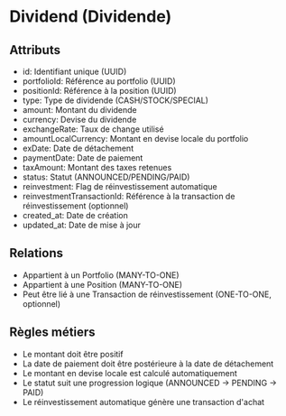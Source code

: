 # Dividend (Dividende)

## Attributs
- id: Identifiant unique (UUID)
- portfolioId: Référence au portfolio (UUID)
- positionId: Référence à la position (UUID)
- type: Type de dividende (CASH/STOCK/SPECIAL)
- amount: Montant du dividende
- currency: Devise du dividende
- exchangeRate: Taux de change utilisé
- amountLocalCurrency: Montant en devise locale du portfolio
- exDate: Date de détachement
- paymentDate: Date de paiement
- taxAmount: Montant des taxes retenues
- status: Statut (ANNOUNCED/PENDING/PAID)
- reinvestment: Flag de réinvestissement automatique
- reinvestmentTransactionId: Référence à la transaction de réinvestissement (optionnel)
- created_at: Date de création
- updated_at: Date de mise à jour

## Relations
- Appartient à un Portfolio (MANY-TO-ONE)
- Appartient à une Position (MANY-TO-ONE)
- Peut être lié à une Transaction de réinvestissement (ONE-TO-ONE, optionnel)

## Règles métiers
- Le montant doit être positif
- La date de paiement doit être postérieure à la date de détachement
- Le montant en devise locale est calculé automatiquement
- Le statut suit une progression logique (ANNOUNCED -> PENDING -> PAID)
- Le réinvestissement automatique génère une transaction d'achat
